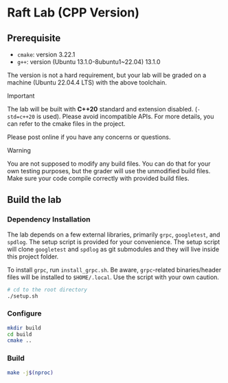 # Raft Lab (CPP Version)

## Prerequisite

- `cmake`: version 3.22.1
- `g++`: version (Ubuntu 13.1.0-8ubuntu1~22.04) 13.1.0

The version is not a hard requirement, but your lab will be graded on a machine (Ubuntu 22.04.4 LTS) with the above toolchain.

> [!IMPORTANT]
> The lab will be built with **C++20** standard and extension disabled. (`-std=c++20` is used). Please avoid incompatible APIs. For more details, you can refer to the cmake files in the project.
>
> Please post online if you have any concerns or questions.

> [!WARNING]
> You are not supposed to modify any build files. You can do that for your own testing purposes, but the grader will use the unmodified build files. Make sure your code compile correctly with provided build files.

## Build the lab

### Dependency Installation

The lab depends on a few external libraries, primarily `grpc`, `googletest`, and `spdlog`. The setup script is provided for your convenience. The setup script will clone `googletest` and `spdlog` as git submodules and they will live inside this project folder. 

To install `grpc`, run `install_grpc.sh`. Be aware, `grpc`-related binaries/header files will be installed to `$HOME/.local`. Use the script with your own caution.

``` bash
# cd to the root directory
./setup.sh
```

### Configure

``` bash
mkdir build
cd build
cmake ..
```

### Build

``` bash
make -j$(nproc)
```


